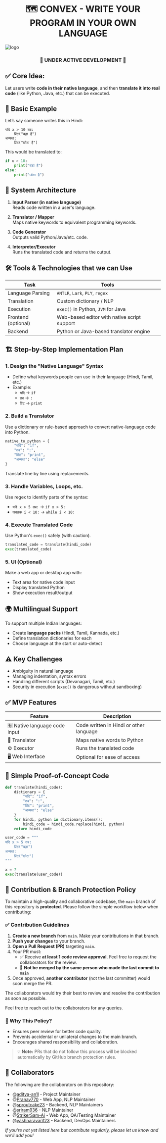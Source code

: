 
<div align="center"> <h1> 🗺️ CONVEX - WRITE YOUR PROGRAM IN YOUR OWN LANGUAGE</h1> </div>

![logo](./media/Logo.png) 

<div align="center"> <h3> 🚧 UNDER ACTIVE DEVELOPMENT 🚧 </h3> </div>


## ✅ Core Idea:

Let users write **code in their native language**, and then **translate it into real code** (like Python, Java, etc.) that can be executed.


## 🧠 Basic Example

Let’s say someone writes this in Hindi:

```hindi
यदि x > 10 तब:
    प्रिंट("बड़ा है")
अन्यथा:
    प्रिंट("छोटा है")
```

This would be translated to:

```python
if x > 10:
    print("बड़ा है")
else:
    print("छोटा है")
```


## 🔧 System Architecture

1. **Input Parser (in native language)**  
    Reads code written in a user's language.
    
2. **Translator / Mapper**  
    Maps native keywords to equivalent programming keywords.
    
3. **Code Generator**  
    Outputs valid Python/Java/etc. code.
    
4. **Interpreter/Executor**  
    Runs the translated code and returns the output.
    


## 🛠️ Tools & Technologies that we can Use

| Task                | Tools                                       |
| ------------------- | ------------------------------------------- |
| Language Parsing    | `ANTLR`, `Lark`, `PLY`, `regex`             |
| Translation         | Custom dictionary / NLP                     |
| Execution           | `exec()` in Python, `JVM` for Java          |
| Frontend (optional) | Web-based editor with native script support |
| Backend             | Python or Java-based translator engine      |


## 🏗️ Step-by-Step Implementation Plan

### 1. **Design the "Native Language" Syntax**

- Define what keywords people can use in their language (Hindi, Tamil, etc.)
- Example:
    - `यदि` → `if`
    - `तब` → `:`
    - `प्रिंट` → `print`

### 2. **Build a Translator**

Use a dictionary or rule-based approach to convert native-language code into Python.

```python
native_to_python = {
    "यदि": "if",
    "तब": ":",
    "प्रिंट": "print",
    "अन्यथा": "else"
}
```

Translate line by line using replacements.

### 3. **Handle Variables, Loops, etc.**

Use regex to identify parts of the syntax:

- `यदि x > 5 तब:` → `if x > 5:`
- `जबतक i < 10:` → `while i < 10:`
### 4. **Execute Translated Code**

Use Python's `exec()` safely (with caution).

```python
translated_code = translate(hindi_code)
exec(translated_code)
```

### 5. **UI (Optional)**

Make a web app or desktop app with:

- Text area for native code input
- Display translated Python
- Show execution result/output
    

## 🌍 Multilingual Support

To support multiple Indian languages:

- Create **language packs** (Hindi, Tamil, Kannada, etc.)
- Define translation dictionaries for each
- Choose language at the start or auto-detect
    


## ⚠️ Key Challenges

- Ambiguity in natural language
- Managing indentation, syntax errors
- Handling different scripts (Devanagari, Tamil, etc.)
- Security in execution (`exec()` is dangerous without sandboxing)


## ✅ MVP Features

|Feature|Description|
|---|---|
|🈶 Native language code input|Code written in Hindi or other language|
|🔁 Translator|Maps native words to Python|
|⚙️ Executor|Runs the translated code|
|🖥️ Web Interface|Optional for ease of access|


## 🧪 Simple Proof-of-Concept Code

```python
def translate(hindi_code):
    dictionary = {
        "यदि": "if",
        "तब": ":",
        "प्रिंट": "print",
        "अन्यथा": "else"
    }
    for hindi, python in dictionary.items():
        hindi_code = hindi_code.replace(hindi, python)
    return hindi_code

user_code = """
यदि x > 5 तब:
    प्रिंट("बड़ा")
अन्यथा:
    प्रिंट("छोटा")
"""

x = 7
exec(translate(user_code))
```



## 🔐 Contribution & Branch Protection Policy

To maintain a high-quality and collaborative codebase, the `main` branch of this repository is **protected**. Please follow the simple workflow below when contributing:

### ✅ **Contribution Guidelines**

1. **Create a new branch** from `main`. Make your contributions in that branch.
2. **Push your changes** to your branch. 
3. **Open a Pull Request (PR)** targeting `main`.
4. Your PR must:
   * ✅ Receive **at least 1 code review approval**. Feel free to request the collaborators for the review.
   * 🚫 **Not be merged by the same person who made the last commit to `main`**
5. Once approved, **another contributor** (not the last committer) would soon merge the PR.

The collaborators would try their best to review and resolve the contribution as soon as possible.

Feel free to reach out to the collaborators for any queries.

### 🔄 Why This Policy?

* Ensures peer review for better code quality.
* Prevents accidental or unilateral changes to the main branch.
* Encourages shared responsibility and collaboration.

> 💡 **Note:** PRs that do not follow this process will be blocked automatically by GitHub branch protection rules.


## 🤝 Collaborators

The following are the collaborators on this repository:

- @[aditya-an1l](https://github.com/aditya-an1l/) - Project Maintainer
- @[Pranav770](https://github.com/Pranav770/) - Web App, NLP Maintainer
- @[sproutcake23](https://github.com/sproutcake23/) - Backend, NLP Maintainers
- @[sriram936](https://github.com/sriram936/) - NLP Maintainer
- @[StrikerSam-Ai](https://github.com/StrikerSam-Ai/) - Web App, QA/Testing Maintainer
- @[yashnarayan123](https://github.com/yashnarayan123/) -  Backend, DevOps Maintainers

*If you’re not yet listed here but contribute regularly, please let us know and we’ll add you!*  
